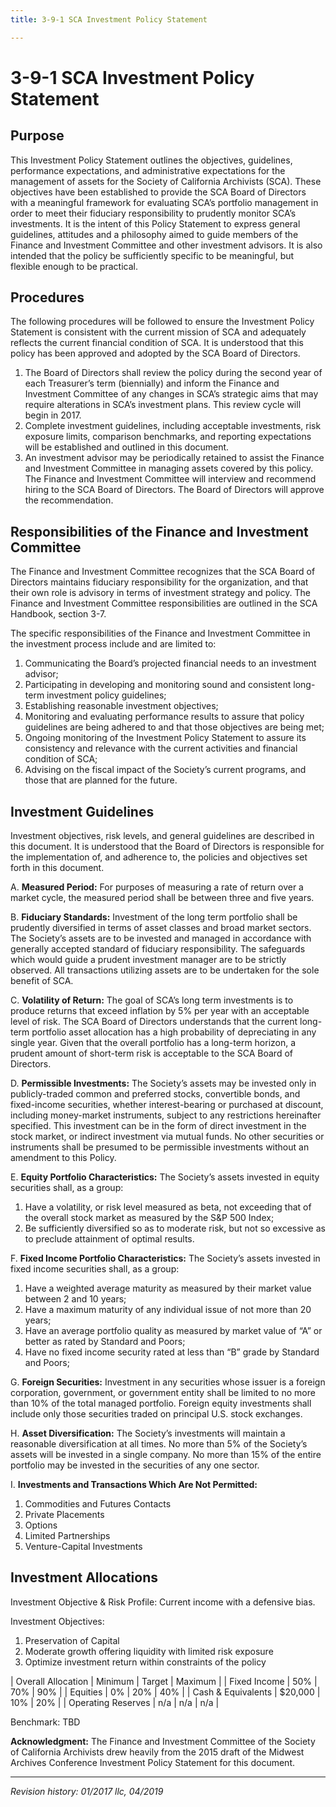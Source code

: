 ```yaml
---
title: 3-9-1 SCA Investment Policy Statement

---
```


# 3-9-1 SCA Investment Policy Statement

## Purpose

This Investment Policy Statement outlines the objectives, guidelines, performance expectations, and administrative expectations for the management of assets for the Society of California Archivists (SCA). These objectives have been established to provide the SCA Board of Directors with a meaningful framework for evaluating SCA’s portfolio management in order to meet their fiduciary responsibility to prudently monitor SCA’s investments. It is the intent of this Policy Statement to express general guidelines, attitudes and a philosophy aimed to guide members of the Finance and Investment Committee and other investment advisors. It is also intended that the policy be sufficiently specific to be meaningful, but flexible enough to be practical.

## Procedures

The following procedures will be followed to ensure the Investment Policy Statement is consistent with the current mission of SCA and adequately reflects the current financial condition of SCA. It is understood that this policy has been approved and adopted by the SCA Board of Directors. 

1. The Board of Directors shall review the policy during the second year of each Treasurer’s term (biennially) and inform the Finance and Investment Committee of any changes in SCA’s strategic aims that may require alterations in SCA’s investment plans. This review cycle will begin in 2017.
2. Complete investment guidelines, including acceptable investments, risk exposure limits, comparison benchmarks, and reporting expectations will be established and outlined in this document.
3. An investment advisor may be periodically retained to assist the Finance and Investment Committee in managing assets covered by this policy. The Finance and Investment Committee will interview and recommend hiring to the SCA Board of Directors. The Board of Directors will approve the recommendation. 

## Responsibilities of the Finance and Investment Committee

The Finance and Investment Committee recognizes that the SCA Board of Directors maintains fiduciary responsibility for the organization, and that their own role is advisory in terms of investment strategy and policy. The Finance and Investment Committee responsibilities are outlined in the SCA Handbook, section 3-7.

The specific responsibilities of the Finance and Investment Committee in the investment process include and are limited to: 

1. Communicating the Board’s projected financial needs to an investment advisor;
2. Participating in developing and monitoring sound and consistent long-term investment policy guidelines;
3. Establishing reasonable investment objectives;
4. Monitoring and evaluating performance results to assure that policy guidelines are being adhered to and that those objectives are being met;
5. Ongoing monitoring of the Investment Policy Statement to assure its consistency and relevance with the current activities and financial condition of SCA;
6. Advising on the fiscal impact of the Society’s current programs, and those that are planned for the future. 

## Investment Guidelines

Investment objectives, risk levels, and general guidelines are described in this document. It is understood that the Board of Directors is responsible for the implementation of, and adherence to, the policies and objectives set forth in this document. 

A. **Measured Period:** For purposes of measuring a rate of return over a market cycle, the measured period shall be between three and five years.

B. **Fiduciary Standards:** Investment of the long term portfolio shall be prudently diversified in terms of asset classes and broad market sectors. The Society’s assets are to be invested and managed in accordance with generally accepted standard of fiduciary responsibility. The safeguards which would guide a prudent investment manager are to be strictly observed. All transactions utilizing assets are to be undertaken for the sole benefit of SCA. 

C. **Volatility of Return:** The goal of SCA’s long term investments is to produce returns that exceed inflation by 5% per year with an acceptable level of risk. The SCA Board of Directors understands that the current long-term portfolio asset allocation has a high probability of depreciating in any single year. Given that the overall portfolio has a long-term horizon, a prudent amount of short-term risk is acceptable to the SCA Board of Directors. 

D. **Permissible Investments:** The Society’s assets may be invested only in publicly-traded common and preferred stocks, convertible bonds, and fixed-income securities, whether interest-bearing or purchased at discount, including money-market instruments, subject to any restrictions hereinafter specified. This investment can be in the form of direct investment in the stock market, or indirect investment via mutual funds. No other securities or instruments shall be presumed to be permissible investments without an amendment to this Policy. 

E. **Equity Portfolio Characteristics:** The Society’s assets invested in equity securities shall, as a group:
   1. Have a volatility, or risk level measured as beta, not exceeding that of the overall stock market as measured by the S&P 500 Index;
   2. Be sufficiently diversified so as to moderate risk, but not so excessive as to preclude attainment of optimal results.

F. **Fixed Income Portfolio Characteristics:** The Society’s assets invested in fixed income securities shall, as a group:
   1. Have a weighted average maturity as measured by their market value between 2 and 10 years;
   2. Have a maximum maturity of any individual issue of not more than 20 years; 
   3. Have an average portfolio quality as measured by market value of “A” or better as rated by Standard and Poors;
   4. Have no fixed income security rated at less than “B” grade by Standard and Poors;

G. **Foreign Securities:** Investment in any securities whose issuer is a foreign corporation, government, or government entity shall be limited to no more than 10% of the total managed portfolio. Foreign equity investments shall include only those securities traded on principal U.S. stock exchanges. 

H. **Asset Diversification:** The Society’s investments will maintain a reasonable diversification at all times. No more than 5% of the Society’s assets will be invested in a single company. No more than 15% of the entire portfolio may be invested in the securities of any one sector.

I. **Investments and Transactions Which Are Not Permitted:**
   1. Commodities and Futures Contacts
   2. Private Placements
   3. Options
   4. Limited Partnerships
   5. Venture-Capital Investments

## Investment Allocations

Investment Objective & Risk Profile: Current income with a defensive bias.

Investment Objectives:
1.	Preservation of Capital
2.	Moderate growth offering liquidity with limited risk exposure
3.	Optimize investment return within constraints of the policy


| Overall Allocation | Minimum | Target | Maximum |
| Fixed Income       | 50%     | 70%    | 90%     |
| Equities           | 0%      | 20%    | 40%     |
| Cash & Equivalents | $20,000 | 10%    | 20%     |
| Operating Reserves | n/a     | n/a    | n/a     |


Benchmark: TBD


**Acknowledgment:** The Finance and Investment Committee of the Society of California Archivists drew heavily from the 2015 draft of the Midwest Archives Conference Investment Policy Statement for this document.

***

_Revision history: 01/2017 llc, 04/2019_
